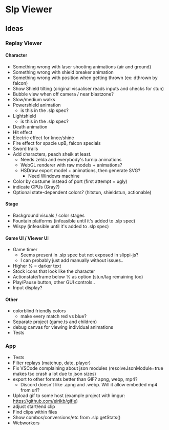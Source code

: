 # Slp Viewer

## Ideas

### Replay Viewer

#### Character

- Something wrong with laser shooting animations (air and ground)
- Something wrong with shield breaker animation
- Something wrong with position when getting thrown (ex: dthrown by falcon)
- Show Shield tilting (original visualiser reads inputs and checks for stun)
- Bubble view when off camera / near blastzone?
- Slow/medium walks
- Powershield animation
  - is this in the .slp spec?
- Lightshield
  - is this in the .slp spec?
- Death animation
- Hit effect
- Electric effect for knee/shine
- Fire effect for spacie upB, falcon specials
- Sword trails
- Add characters, peach sheik at least.
  - Needs zelda and everybody's turnip animations
  - WebGL renderer with raw models + animations?
  - HSDraw export model + animations, then generate SVG?
    - Need Windows machine
- Color by costume instead of port (first attempt = ugly)
- indicate CPUs (Gray?)
- Optional state-dependent colors? (hitstun, shieldstun, actionable)

#### Stage

- Background visuals / color stages
- Fountain platforms (infeasible until it's added to .slp spec)
- Wispy (infeasible until it's added to .slp spec)

#### Game UI / Viewer UI

- Game timer
  - Seems present in .slp spec but not exposed in slippi-js?
  - I can probably just add manually without issues..
- Higher % = darker text
- Stock icons that look like the character
- Actionstate/frame below % as option (stun/lag remaining too)
- Play/Pause button, other GUI controls..
- Input display?

#### Other

- colorblind friendly colors
  - make every match red vs blue?
- Separate project (game.ts and children)
- debug canvas for viewing individual animations
- Tests

### App

- Tests
- Filter replays (matchup, date, player)
- Fix VSCode complaining about json modules (resolveJsonModule=true makes
  tsc crash a lot due to json sizes)
- export to other formats better than GIF? apng, webp, mp4?
  - Discord doesn't like .apng and .webp. Will it allow embeded mp4 from url?
- Upload gif to some host (example project with imgur: https://github.com/eirikb/gifie)
- adjust start/end clip
- Find clips within files
- Show combos/conversions/etc from .slp getStats()
- Webworkers
